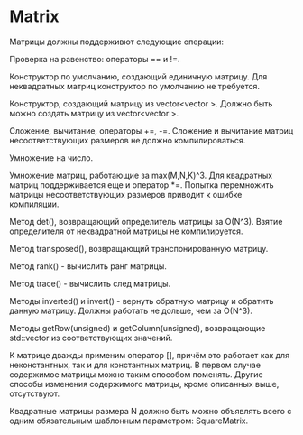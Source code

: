 # Matrix
Матрицы должны поддерживют следующие операции:

Проверка на равенство: операторы == и !=.

Конструктор по умолчанию, создающий единичную матрицу. Для неквадратных матриц конструктор по умолчанию не требуется.

Конструктор, создающий матрицу из vector<vector<T> >. Должно быть можно создать матрицу из vector<vector<int> >.
  
Сложение, вычитание, операторы +=, -=. Сложение и вычитание матриц несоответствующих размеров не должно компилироваться.
  
Умножение на число.
  
Умножение матриц, работающие за max(M,N,K)^3. Для квадратных матриц поддерживается еще и оператор *=. Попытка перемножить матрицы несоответствующих размеров приводит к ошибке компиляции.
  
Метод det(), возвращающий определитель матрицы за O(N^3). Взятие определителя от неквадратной матрицы не компилируется.
  
Метод transposed(), возвращающий транспонированную матрицу.
  
Метод rank() - вычислить ранг матрицы.
  
Метод trace() - вычислить след матрицы.
  
Методы inverted() и invert() - вернуть обратную матрицу и обратить данную матрицу. Должны работать не дольше, чем за O(N^3).
  
Методы getRow(unsigned) и getColumn(unsigned), возвращающие std::vector<Field> из соответствующих значений.
  
К матрице дважды применим оператор [], причём это работает как для неконстантных, так и для константных матриц. В первом случае содержимое матрицы  можно таким способом поменять.
Другие способы изменения содержимого матрицы, кроме описанных выше, отсутствуют. 
  
Квадратные матрицы размера N должно быть можно объявлять всего с одним обязательным шаблонным параметром: SquareMatrix<N>.
